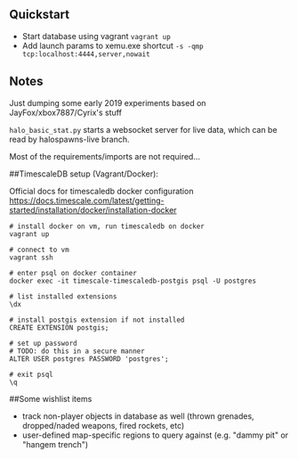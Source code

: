 ## Quickstart

- Start database using vagrant `vagrant up`
- Add launch params to xemu.exe shortcut `-s -qmp tcp:localhost:4444,server,nowait`

## Notes

Just dumping some early 2019 experiments based on JayFox/xbox7887/Cyrix's stuff

`halo_basic_stat.py` starts a websocket server for live data, which can be read by halospawns-live branch.

Most of the requirements/imports are not required...


##TimescaleDB setup (Vagrant/Docker):

Official docs for timescaledb docker configuration https://docs.timescale.com/latest/getting-started/installation/docker/installation-docker

```
# install docker on vm, run timescaledb on docker
vagrant up

# connect to vm
vagrant ssh

# enter psql on docker container
docker exec -it timescale-timescaledb-postgis psql -U postgres

# list installed extensions
\dx

# install postgis extension if not installed
CREATE EXTENSION postgis;

# set up password
# TODO: do this in a secure manner
ALTER USER postgres PASSWORD 'postgres';

# exit psql
\q
```

##Some wishlist items
- track non-player objects in database as well (thrown grenades, dropped/naded weapons, fired rockets, etc)
- user-defined map-specific regions to query against (e.g. "dammy pit" or "hangem trench")
